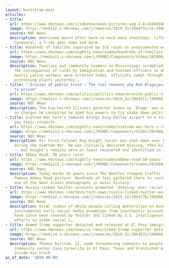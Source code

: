 ```yaml
---
layout: bootstrap-post
articles:
- title: 
  url: https://www.nbcnews.com/slideshow/week-pictures-aug-1-8-n1040586
  image: https://media2.s-nbcnews.com/j/newscms/2019_32/2964731/ss-190808-twip-08_1a5b44b800b878ea1388f8142135fc68.nbcnews-fp-1200-630.jpg
  source: NBC News
  description: Americans mourn after back-to-back mass shootings, liftoff at Cape
    Canaveral, a T-rex goes home and more.
- title: Hundreds of families separated by ICE raids on undocumented workers in Mississippi
  url: https://www.nbcnews.com/nightly-news/video/hundreds-of-families-separated-by-ice-raids-on-undocumented-workers-in-mississippi-65671237569
  image: https://media11.s-nbcnews.com/j/MSNBC/Components/Video/201908/gabe_thumb.nbcnews-fp-1200-630.jpg
  source: NBC News
  description: Families and community leaders in Mississippi scrambled to deal with
    the consequences of raids by Immigration and Customs officers in which about 680
    mostly Latino workers were arrested today. Officials swept through seven chicken
    processing plants yesterday,…
- title: "'Erosion of public trust': The real reasons why Rod Blagojevich was sentenced
    to prison"
  url: https://www.nbcnews.com/politics/politics-news/erosion-public-trust-real-reasons-why-rod-blagojevich-was-sentenced-n1040551
  image: https://media1.s-nbcnews.com/j/newscms/2019_32/2964311/190808-rod-blagojevich-se-1125a_a0897e834f835398a8ccfc3b13dc9c1f.nbcnews-fp-1200-630.jpg
  source: NBC News
  description: The big-haired Illinois governor known as 'Blago' was arrested in 2008
    on charges he conspired he used his powers to try shake down political contributions
- title: Vietnam War hero’s remains brings busy Dallas airport to a stop as travelers
    pay their respects
  url: https://www.nbcnews.com/nightly-news/video/vietnam-war-hero-s-remains-brings-busy-dallas-airport-to-a-stop-as-travelers-pay-their-respects-65669701712
  image: https://media13.s-nbcnews.com/j/MSNBC/Components/Video/201908/nn_ath_dallas_hero_salute_190808_1920x1080.nbcnews-fp-1200-630.jpg
  source: NBC News
  description: Air Force Colonel Roy Knight Junior was shot down over Laos in 1967
    during the Vietnam War. He was initially declared missing, then killed in action
    -- but Knight’s remains were at least recovered and identified in June.
- title: Abbey Road, 50 years later
  url: https://www.nbcnews.com/nightly-news/video/abbey-road-50-years-later-65668165942
  image: https://media11.s-nbcnews.com/j/MSNBC/Components/Video/201908/nn_bne_crossing_abbey_road_50_yrs_190808_1920x1080.nbcnews-fp-1200-630.jpg
  source: NBC News
  description: Today marks 50 years since The Beatles stopped traffic to take their
    famous Abbey Road picture. Hundreds of fans gathered there to recreate what became
    one of the most iconic photographs in music history.
- title: Russia-linked Twitter accounts promoted 'doxxing' over racial tension videos
  url: https://www.nbcnews.com/tech/tech-news/russia-linked-twitter-accounts-promoted-doxxing-over-racial-tension-videos-n1040596
  image: https://media2.s-nbcnews.com/j/newscms/2019_32/2964776/190808-doxxing-russian-virals-ew-442p_c9a30394b116da3948efb254b13834e8.nbcnews-fp-1200-630.jpg
  source: NBC News
  description: Viral videos of white people calling authorities on minorities received
    instrumental early social media promotion from inauthentic accounts, some of which
    have since been removed by Twitter and linked by U.S. intelligence to Russia’s
    efforts to stoke racial t…
- title: Armed Trump supporter detained and released at El Paso immigrant center
  url: https://www.nbcnews.com/news/us-news/armed-trump-supporter-detained-released-el-paso-immigrant-center-n1040626
  image: https://media4.s-nbcnews.com/j/newscms/2019_32/2964931/190808-thomas-bartram-casa-carmelita-ew-615p_22efc2eeb1ea0d53474ca7b7af6306e6.nbcnews-fp-1200-630.jpg
  source: NBC News
  description: Thomas Bartram, 21, made threatening comments to people outside immigrant
    community center Casa Carmelita in El Paso, Texas and brandished a knife from
    inside his truck
as_of_date: '2019-08-08'
---
```


